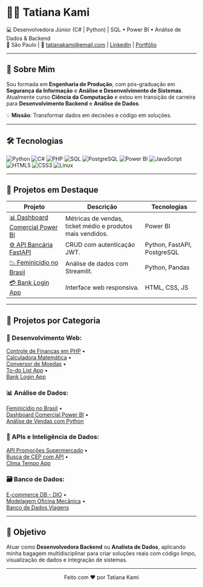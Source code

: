 # 👩‍💻 Tatiana Kami

💻 Desenvolvedora Júnior (C# | Python) | SQL • Power BI • Análise de Dados & Backend  
📍 São Paulo | 📧 tatianakami@email.com | [LinkedIn](https://linkedin.com/in/tatiana-kami) | [Portfólio](https://tatianakami.github.io)

---

## 🚀 Sobre Mim
Sou formada em **Engenharia de Produção**, com pós-graduação em **Segurança da Informação** e **Análise e Desenvolvimento de Sistemas**.  
Atualmente curso **Ciência da Computação** e estou em transição de carreira para **Desenvolvimento Backend** e **Análise de Dados**.

💡 **Missão**: Transformar dados em decisões e código em soluções.

---

## 🛠 Tecnologias
![Python](https://img.shields.io/badge/Python-3776AB?style=flat-square&logo=python&logoColor=white)
![C#](https://img.shields.io/badge/CSharp-239120?style=flat-square&logo=csharp&logoColor=white)
![PHP](https://img.shields.io/badge/PHP-777BB4?style=flat-square&logo=php&logoColor=white)
![SQL](https://img.shields.io/badge/SQL-4479A1?style=flat-square&logo=mysql&logoColor=white)
![PostgreSQL](https://img.shields.io/badge/PostgreSQL-336791?style=flat-square&logo=postgresql&logoColor=white)
![Power BI](https://img.shields.io/badge/PowerBI-F2C811?style=flat-square&logo=powerbi&logoColor=black)
![JavaScript](https://img.shields.io/badge/JavaScript-F7DF1E?style=flat-square&logo=javascript&logoColor=black)
![HTML5](https://img.shields.io/badge/HTML5-E34F26?style=flat-square&logo=html5&logoColor=white)
![CSS3](https://img.shields.io/badge/CSS3-1572B6?style=flat-square&logo=css3&logoColor=white)
![Linux](https://img.shields.io/badge/Linux-FCC624?style=flat-square&logo=linux&logoColor=black)

---

## 📌 Projetos em Destaque
| Projeto | Descrição | Tecnologias |
|---------|-----------|-------------|
| [📊 Dashboard Comercial Power BI](https://github.com/Tatianakami/Dashboard_Eletro) | Métricas de vendas, ticket médio e produtos mais vendidos. | Power BI |
| [⚙️ API Bancária FastAPI](https://github.com/Tatianakami/api-bancaria-fastapi) | CRUD com autenticação JWT. | Python, FastAPI, PostgreSQL |
| [📉 Feminicídio no Brasil](https://github.com/Tatianakami/analise-feminicidio-brasil) | Análise de dados com Streamlit. | Python, Pandas |
| [💳 Bank Login App](https://github.com/Tatianakami/bank-login-app) | Interface web responsiva. | HTML, CSS, JS |

---

## 📂 Projetos por Categoria

### 🔧 Desenvolvimento Web:
[Controle de Finanças em PHP](https://github.com/Tatianakami/controle_financas) •  
[Calculadora Matemática](https://github.com/Tatianakami/PHP_Calculadora_Matematica) •  
[Conversor de Moedas](https://github.com/Tatianakami/conversor-moedas) •  
[To-do List App](https://github.com/Tatianakami/To-do-list-app) •  
[Bank Login App](https://github.com/Tatianakami/bank-login-app)  

### 📊 Análise de Dados:
[Feminicídio no Brasil](https://github.com/Tatianakami/analise-feminicidio-brasil) •  
[Dashboard Comercial Power BI](https://github.com/Tatianakami/Dashboard-Comercial-PowerBI) •  
[Análise de Vendas com Python](https://github.com/Tatianakami/Analise-de-vendas-Python)  

### 🧠 APIs e Inteligência de Dados:
[API Promoções Supermercado](https://github.com/Tatianakami/api-promocoes-supermercado) •  
[Busca de CEP com API](https://github.com/Tatianakami/buscador-cep) •  
[Clima Tempo App](https://github.com/Tatianakami/Clima-tempo-app)  

### 🗃️ Banco de Dados:
[E-commerce DB - DIO](https://github.com/Tatianakami/ecommerce-db) •  
[Modelagem Oficina Mecânica](https://github.com/Tatianakami/modelagem_oficina_mecanica) •  
[Banco de Dados Viagens](https://github.com/Tatianakami/Banco-de-dados-Viagens)  

---

## 🎯 Objetivo
Atuar como **Desenvolvedora Backend** ou **Analista de Dados**, aplicando minha bagagem multidisciplinar para criar soluções reais com código limpo, visualização de dados e integração de sistemas.

---

<p align="center">Feito com ❤️ por Tatiana Kami</p>


